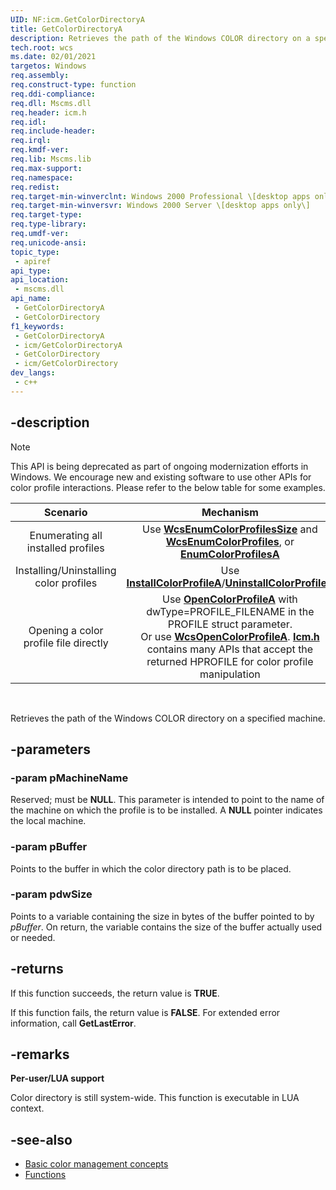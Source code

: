 ```yaml
---
UID: NF:icm.GetColorDirectoryA
title: GetColorDirectoryA
description: Retrieves the path of the Windows COLOR directory on a specified machine. (ANSI)
tech.root: wcs
ms.date: 02/01/2021
targetos: Windows
req.assembly: 
req.construct-type: function
req.ddi-compliance: 
req.dll: Mscms.dll
req.header: icm.h
req.idl: 
req.include-header: 
req.irql: 
req.kmdf-ver: 
req.lib: Mscms.lib
req.max-support: 
req.namespace: 
req.redist: 
req.target-min-winverclnt: Windows 2000 Professional \[desktop apps only\]
req.target-min-winversvr: Windows 2000 Server \[desktop apps only\]
req.target-type: 
req.type-library: 
req.umdf-ver: 
req.unicode-ansi: 
topic_type:
 - apiref
api_type:
api_location:
 - mscms.dll
api_name:
 - GetColorDirectoryA
 - GetColorDirectory
f1_keywords:
 - GetColorDirectoryA
 - icm/GetColorDirectoryA
 - GetColorDirectory
 - icm/GetColorDirectory
dev_langs:
 - c++
---
```


## -description

> [!NOTE] 
> This API is being deprecated as part of ongoing modernization efforts in Windows. We encourage new and existing software to use other APIs for color profile interactions. Please refer to the below table for some examples.
>
>| Scenario | Mechanism |
>| :------: | :------: |
>|   Enumerating all installed profiles  |   Use [**WcsEnumColorProfilesSize**](/windows/win32/api/icm/nf-icm-wcsenumcolorprofilessize) and [**WcsEnumColorProfiles**](/windows/win32/api/icm/nf-icm-wcsenumcolorprofiles), or [**EnumColorProfilesA**](/windows/win32/api/icm/nf-icm-EnumColorProfilesA)  |
>|   Installing/Uninstalling color profiles  |   Use [**InstallColorProfileA**](/windows/win32/api/icm/nf-icm-InstallColorProfileA)/[**UninstallColorProfileA**](/windows/win32/api/icm/nf-icm-UninstallColorProfileA)  |
>|   Opening a color profile file directly  |   Use [**OpenColorProfileA**](/windows/win32/api/icm/nf-icm-OpenColorProfileA) with dwType=PROFILE_FILENAME in the PROFILE struct parameter.<br/> Or use [**WcsOpenColorProfileA**](/windows/win32/api/icm/nf-icm-WcsOpenColorProfileA). [**Icm.h**](/windows/win32/api/icm) contains many APIs that accept the returned HPROFILE for color profile manipulation  |

<br/>

Retrieves the path of the Windows COLOR directory on a specified machine.

## -parameters

### -param pMachineName

Reserved; must be **NULL**. This parameter is intended to point to the name of the machine on which the profile is to be installed. A **NULL** pointer indicates the local machine.

### -param pBuffer

Points to the buffer in which the color directory path is to be placed.

### -param pdwSize

Points to a variable containing the size in bytes of the buffer pointed to by *pBuffer*. On return, the variable contains the size of the buffer actually used or needed.

## -returns

If this function succeeds, the return value is **TRUE**.

If this function fails, the return value is **FALSE**. For extended error information, call **GetLastError**.

## -remarks

**Per-user/LUA support**

Color directory is still system-wide. This function is executable in LUA context.

## -see-also

* [Basic color management concepts](/windows/win32/wcs/basic-color-management-concepts)
* [Functions](/windows/win32/wcs/functions)
